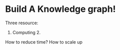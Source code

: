 # Build A Knowledge graph!
Three resource: 
1. Computing 
       2. 

How to reduce time?
How to scale up
<!--stackedit_data:
eyJoaXN0b3J5IjpbMjU0MzQ0MTE3LC0xNjAxODc1Mzg3XX0=
-->